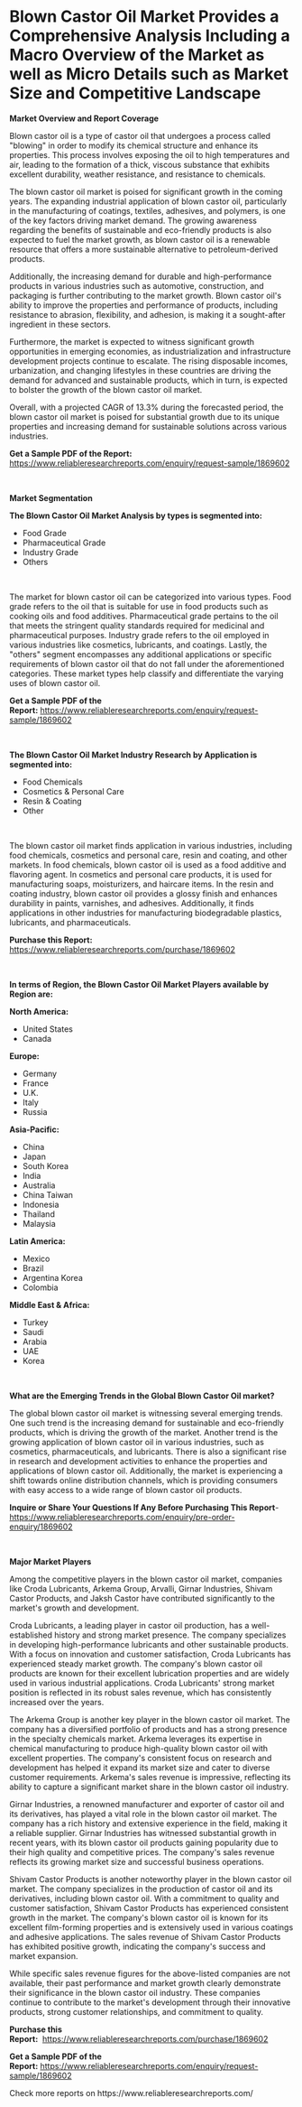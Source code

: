 <p><h1>Blown Castor Oil Market Provides a Comprehensive Analysis Including a Macro Overview of the Market as well as Micro Details such as Market Size and Competitive Landscape</h1></p><p><strong>Market Overview and Report Coverage</strong></p>
<p><p>Blown castor oil is a type of castor oil that undergoes a process called "blowing" in order to modify its chemical structure and enhance its properties. This process involves exposing the oil to high temperatures and air, leading to the formation of a thick, viscous substance that exhibits excellent durability, weather resistance, and resistance to chemicals.</p><p>The blown castor oil market is poised for significant growth in the coming years. The expanding industrial application of blown castor oil, particularly in the manufacturing of coatings, textiles, adhesives, and polymers, is one of the key factors driving market demand. The growing awareness regarding the benefits of sustainable and eco-friendly products is also expected to fuel the market growth, as blown castor oil is a renewable resource that offers a more sustainable alternative to petroleum-derived products.</p><p>Additionally, the increasing demand for durable and high-performance products in various industries such as automotive, construction, and packaging is further contributing to the market growth. Blown castor oil's ability to improve the properties and performance of products, including resistance to abrasion, flexibility, and adhesion, is making it a sought-after ingredient in these sectors.</p><p>Furthermore, the market is expected to witness significant growth opportunities in emerging economies, as industrialization and infrastructure development projects continue to escalate. The rising disposable incomes, urbanization, and changing lifestyles in these countries are driving the demand for advanced and sustainable products, which in turn, is expected to bolster the growth of the blown castor oil market.</p><p>Overall, with a projected CAGR of 13.3% during the forecasted period, the blown castor oil market is poised for substantial growth due to its unique properties and increasing demand for sustainable solutions across various industries.</p></p>
<p><strong>Get a Sample PDF of the Report:</strong> <a href="https://www.reliableresearchreports.com/enquiry/request-sample/1869602">https://www.reliableresearchreports.com/enquiry/request-sample/1869602</a></p>
<p>&nbsp;</p>
<p><strong>Market Segmentation</strong></p>
<p><strong>The Blown Castor Oil Market Analysis by types is segmented into:</strong></p>
<p><ul><li>Food Grade</li><li>Pharmaceutical Grade</li><li>Industry Grade</li><li>Others</li></ul></p>
<p>&nbsp;</p>
<p><p>The market for blown castor oil can be categorized into various types. Food grade refers to the oil that is suitable for use in food products such as cooking oils and food additives. Pharmaceutical grade pertains to the oil that meets the stringent quality standards required for medicinal and pharmaceutical purposes. Industry grade refers to the oil employed in various industries like cosmetics, lubricants, and coatings. Lastly, the "others" segment encompasses any additional applications or specific requirements of blown castor oil that do not fall under the aforementioned categories. These market types help classify and differentiate the varying uses of blown castor oil.</p></p>
<p><strong>Get a Sample PDF of the Report:</strong>&nbsp;<a href="https://www.reliableresearchreports.com/enquiry/request-sample/1869602">https://www.reliableresearchreports.com/enquiry/request-sample/1869602</a></p>
<p>&nbsp;</p>
<p><strong>The Blown Castor Oil Market Industry Research by Application is segmented into:</strong></p>
<p><ul><li>Food Chemicals</li><li>Cosmetics & Personal Care</li><li>Resin & Coating</li><li>Other</li></ul></p>
<p>&nbsp;</p>
<p><p>The blown castor oil market finds application in various industries, including food chemicals, cosmetics and personal care, resin and coating, and other markets. In food chemicals, blown castor oil is used as a food additive and flavoring agent. In cosmetics and personal care products, it is used for manufacturing soaps, moisturizers, and haircare items. In the resin and coating industry, blown castor oil provides a glossy finish and enhances durability in paints, varnishes, and adhesives. Additionally, it finds applications in other industries for manufacturing biodegradable plastics, lubricants, and pharmaceuticals.</p></p>
<p><strong>Purchase this Report:</strong>&nbsp; <a href="https://www.reliableresearchreports.com/purchase/1869602">https://www.reliableresearchreports.com/purchase/1869602</a></p>
<p>&nbsp;</p>
<p><strong>In terms of Region, the Blown Castor Oil Market Players available by Region are:</strong></p>
<p>
    <p> <strong> North America: </strong>
        <ul>
            <li>United States</li>
            <li>Canada</li>
        </ul>
        </p> 
    <p> <strong> Europe: </strong>
        <ul>
            <li>Germany</li>
            <li>France</li>
            <li>U.K.</li>
            <li>Italy</li>
            <li>Russia</li>
        </ul>
        </p> 
    <p> <strong> Asia-Pacific: </strong>
        <ul>
            <li>China</li>
            <li>Japan</li>
            <li>South Korea</li>
            <li>India</li>
            <li>Australia</li>
            <li>China Taiwan</li>
            <li>Indonesia</li>
            <li>Thailand</li>
            <li>Malaysia</li>
        </ul>
        </p> 
    <p> <strong> Latin America: </strong>
        <ul>
            <li>Mexico</li>
            <li>Brazil</li>
            <li>Argentina Korea</li>
            <li>Colombia</li>
        </ul>
        </p> 
    <p> <strong> Middle East & Africa: </strong>
        <ul>
            <li>Turkey</li>
            <li>Saudi</li>
            <li>Arabia</li>
            <li>UAE</li>
            <li>Korea</li>
        </ul>
    </p>
    </p>
<p>&nbsp;</p>
<p><strong>What are the Emerging Trends in the Global Blown Castor Oil market?</strong></p>
<p><p>The global blown castor oil market is witnessing several emerging trends. One such trend is the increasing demand for sustainable and eco-friendly products, which is driving the growth of the market. Another trend is the growing application of blown castor oil in various industries, such as cosmetics, pharmaceuticals, and lubricants. There is also a significant rise in research and development activities to enhance the properties and applications of blown castor oil. Additionally, the market is experiencing a shift towards online distribution channels, which is providing consumers with easy access to a wide range of blown castor oil products.</p></p>
<p><strong>Inquire or Share Your Questions If Any Before Purchasing This Report</strong>- <a href="https://www.reliableresearchreports.com/enquiry/pre-order-enquiry/1869602">https://www.reliableresearchreports.com/enquiry/pre-order-enquiry/1869602</a></p>
<p>&nbsp;</p>
<p><strong>Major Market Players</strong></p>
<p><p>Among the competitive players in the blown castor oil market, companies like Croda Lubricants, Arkema Group, Arvalli, Girnar Industries, Shivam Castor Products, and Jaksh Castor have contributed significantly to the market's growth and development.</p><p>Croda Lubricants, a leading player in castor oil production, has a well-established history and strong market presence. The company specializes in developing high-performance lubricants and other sustainable products. With a focus on innovation and customer satisfaction, Croda Lubricants has experienced steady market growth. The company's blown castor oil products are known for their excellent lubrication properties and are widely used in various industrial applications. Croda Lubricants' strong market position is reflected in its robust sales revenue, which has consistently increased over the years.</p><p>The Arkema Group is another key player in the blown castor oil market. The company has a diversified portfolio of products and has a strong presence in the specialty chemicals market. Arkema leverages its expertise in chemical manufacturing to produce high-quality blown castor oil with excellent properties. The company's consistent focus on research and development has helped it expand its market size and cater to diverse customer requirements. Arkema's sales revenue is impressive, reflecting its ability to capture a significant market share in the blown castor oil industry.</p><p>Girnar Industries, a renowned manufacturer and exporter of castor oil and its derivatives, has played a vital role in the blown castor oil market. The company has a rich history and extensive experience in the field, making it a reliable supplier. Girnar Industries has witnessed substantial growth in recent years, with its blown castor oil products gaining popularity due to their high quality and competitive prices. The company's sales revenue reflects its growing market size and successful business operations.</p><p>Shivam Castor Products is another noteworthy player in the blown castor oil market. The company specializes in the production of castor oil and its derivatives, including blown castor oil. With a commitment to quality and customer satisfaction, Shivam Castor Products has experienced consistent growth in the market. The company's blown castor oil is known for its excellent film-forming properties and is extensively used in various coatings and adhesive applications. The sales revenue of Shivam Castor Products has exhibited positive growth, indicating the company's success and market expansion.</p><p>While specific sales revenue figures for the above-listed companies are not available, their past performance and market growth clearly demonstrate their significance in the blown castor oil industry. These companies continue to contribute to the market's development through their innovative products, strong customer relationships, and commitment to quality.</p></p>
<p><strong>Purchase this Report:</strong>&nbsp;&nbsp;<a href="https://www.reliableresearchreports.com/purchase/1869602">https://www.reliableresearchreports.com/purchase/1869602</a></p>
<p></p>
<p><strong>Get a Sample PDF of the Report:</strong>&nbsp;<a href="https://www.reliableresearchreports.com/enquiry/request-sample/1869602">https://www.reliableresearchreports.com/enquiry/request-sample/1869602</a></p>
<p>Check more reports on https://www.reliableresearchreports.com/</p>